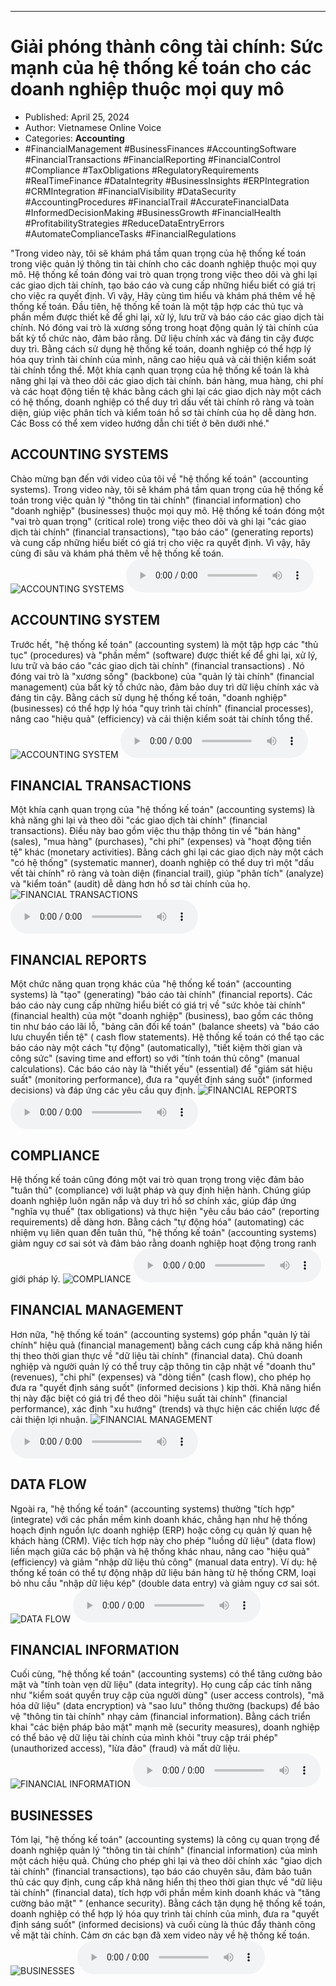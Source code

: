 
---

# Giải phóng thành công tài chính: Sức mạnh của hệ thống kế toán cho các doanh nghiệp thuộc mọi quy mô

- Published: April 25, 2024
- Author: Vietnamese Online Voice
- Categories: **Accounting**
- #FinancialManagement #BusinessFinances #AccountingSoftware #FinancialTransactions #FinancialReporting #FinancialControl #Compliance #TaxObligations #RegulatoryRequirements #RealTimeFinance #DataIntegrity #BusinessInsights #ERPIntegration #CRMIntegration #FinancialVisibility #DataSecurity #AccountingProcedures #FinancialTrail #AccurateFinancialData #InformedDecisionMaking #BusinessGrowth #FinancialHealth #ProfitabilityStrategies #ReduceDataEntryErrors #AutomateComplianceTasks #FinancialRegulations

"Trong video này, tôi sẽ khám phá tầm quan trọng của hệ thống kế toán trong việc quản lý thông tin tài chính cho các doanh nghiệp thuộc mọi quy mô. Hệ thống kế toán đóng vai trò quan trọng trong việc theo dõi và ghi lại các giao dịch tài chính, tạo báo cáo và cung cấp những hiểu biết có giá trị cho việc ra quyết định. Vì vậy, Hãy cùng tìm hiểu và khám phá thêm về hệ thống kế toán. Đầu tiên, hệ thống kế toán là một tập hợp các thủ tục và phần mềm được thiết kế để ghi lại, xử lý, lưu trữ và báo cáo các giao dịch tài chính. Nó đóng vai trò là xương sống trong hoạt động quản lý tài chính của bất kỳ tổ chức nào, đảm bảo rằng. Dữ liệu chính xác và đáng tin cậy được duy trì. Bằng cách sử dụng hệ thống kế toán, doanh nghiệp có thể hợp lý hóa quy trình tài chính của mình, nâng cao hiệu quả và cải thiện kiểm soát tài chính tổng thể. Một khía cạnh quan trọng của hệ thống kế toán là khả năng ghi lại và theo dõi các giao dịch tài chính. bán hàng, mua hàng, chi phí và các hoạt động tiền tệ khác bằng cách ghi lại các giao dịch này một cách có hệ thống, doanh nghiệp có thể duy trì dấu vết tài chính rõ ràng và toàn diện, giúp việc phân tích và kiểm toán hồ sơ tài chính của họ dễ dàng hơn. Các Boss có thể xem video hướng dẫn chi tiết ở bên dưới nhé."


## ACCOUNTING SYSTEMS

Chào mừng bạn đến với video của tôi về "hệ thống kế toán" (accounting systems). Trong video này, tôi sẽ khám phá tầm quan trọng của hệ thống kế toán trong việc quản lý "thông tin tài chính" (financial information) cho "doanh nghiệp" (businesses) thuộc mọi quy mô. Hệ thống kế toán đóng một "vai trò quan trọng" (critical role) trong việc theo dõi và ghi lại "các giao dịch tài chính" (financial transactions), "tạo báo cáo" (generating reports) và cung cấp những hiểu biết có giá trị cho việc ra quyết định. Vì vậy, hãy cùng đi sâu và khám phá thêm về hệ thống kế toán.
![ACCOUNTING SYSTEMS](https://http-archiver-apis-production-80.schnworks.com/storage/images/transitions/2024-04-24/transition-10946293581-Montserrat-ExtraBold-004895.jpg)
<audio controls>
    <source src="https://http-archiver-apis-production-80.schnworks.com/storage/audio/file-5410713392.mp3" type="audio/mpeg">
</audio>



## ACCOUNTING SYSTEM

Trước hết, "hệ thống kế toán" (accounting system) là một tập hợp các "thủ tục" (procedures) và "phần mềm" (software) được thiết kế để ghi lại, xử lý, lưu trữ và báo cáo "các giao dịch tài chính" (financial transactions) . Nó đóng vai trò là "xương sống" (backbone) của "quản lý tài chính" (financial management) của bất kỳ tổ chức nào, đảm bảo duy trì dữ liệu chính xác và đáng tin cậy. Bằng cách sử dụng hệ thống kế toán, "doanh nghiệp" (businesses) có thể hợp lý hóa "quy trình tài chính" (financial processes), nâng cao "hiệu quả" (efficiency) và cải thiện kiểm soát tài chính tổng thể.
![ACCOUNTING SYSTEM](https://http-archiver-apis-production-80.schnworks.com/storage/images/transitions/2024-04-24/transition-64989395477-Montserrat-Black-9C27B0.jpg)
<audio controls>
    <source src="https://http-archiver-apis-production-80.schnworks.com/storage/audio/file-7748375191.mp3" type="audio/mpeg">
</audio>



## FINANCIAL TRANSACTIONS

Một khía cạnh quan trọng của "hệ thống kế toán" (accounting systems) là khả năng ghi lại và theo dõi "các giao dịch tài chính" (financial transactions). Điều này bao gồm việc thu thập thông tin về "bán hàng" (sales), "mua hàng" (purchases), "chi phí" (expenses) và "hoạt động tiền tệ" khác (monetary activities). Bằng cách ghi lại các giao dịch này một cách "có hệ thống" (systematic manner), doanh nghiệp có thể duy trì một "dấu vết tài chính" rõ ràng và toàn diện (financial trail), giúp "phân tích" (analyze) và "kiểm toán" (audit) dễ dàng hơn hồ sơ tài chính của họ.
![FINANCIAL TRANSACTIONS](https://http-archiver-apis-production-80.schnworks.com/storage/images/transitions/2024-04-24/transition-2481893128-Montserrat-ExtraBold-512DA8.jpg)
<audio controls>
    <source src="https://http-archiver-apis-production-80.schnworks.com/storage/audio/file-11977697929.mp3" type="audio/mpeg">
</audio>



## FINANCIAL REPORTS

Một chức năng quan trọng khác của "hệ thống kế toán" (accounting systems) là "tạo" (generating) "báo cáo tài chính" (financial reports). Các báo cáo này cung cấp những hiểu biết có giá trị về "sức khỏe tài chính" (financial health) của một "doanh nghiệp" (business), bao gồm các thông tin như báo cáo lãi lỗ, "bảng cân đối kế toán" (balance sheets) và "báo cáo lưu chuyển tiền tệ" ( cash flow statements). Hệ thống kế toán có thể tạo các báo cáo này một cách "tự động" (automatically), "tiết kiệm thời gian và công sức" (saving time and effort) so với "tính toán thủ công" (manual calculations). Các báo cáo này là "thiết yếu" (essential) để "giám sát hiệu suất" (monitoring performance), đưa ra "quyết định sáng suốt" (informed decisions) và đáp ứng các yêu cầu quy định.
![FINANCIAL REPORTS](https://http-archiver-apis-production-80.schnworks.com/storage/images/transitions/2024-04-24/transition--27225677166-Montserrat-Medium-673AB7.jpg)
<audio controls>
    <source src="https://http-archiver-apis-production-80.schnworks.com/storage/audio/file-29109564790.mp3" type="audio/mpeg">
</audio>



## COMPLIANCE

Hệ thống kế toán cũng đóng một vai trò quan trọng trong việc đảm bảo "tuân thủ" (compliance) với luật pháp và quy định hiện hành. Chúng giúp doanh nghiệp luôn ngăn nắp và duy trì hồ sơ chính xác, giúp đáp ứng "nghĩa vụ thuế" (tax obligations) và thực hiện "yêu cầu báo cáo" (reporting requirements) dễ dàng hơn. Bằng cách "tự động hóa" (automating) các nhiệm vụ liên quan đến tuân thủ, "hệ thống kế toán" (accounting systems) giảm nguy cơ sai sót và đảm bảo rằng doanh nghiệp hoạt động trong ranh giới pháp lý.
![COMPLIANCE](https://http-archiver-apis-production-80.schnworks.com/storage/images/transitions/2024-04-24/transition--17631621115-Montserrat-Thin-4A148C.jpg)
<audio controls>
    <source src="https://http-archiver-apis-production-80.schnworks.com/storage/audio/file-28038857847.mp3" type="audio/mpeg">
</audio>



## FINANCIAL MANAGEMENT

Hơn nữa, "hệ thống kế toán" (accounting systems) góp phần "quản lý tài chính" hiệu quả (financial management) bằng cách cung cấp khả năng hiển thị theo thời gian thực về "dữ liệu tài chính" (financial data). Chủ doanh nghiệp và người quản lý có thể truy cập thông tin cập nhật về "doanh thu" (revenues), "chi phí" (expenses) và "dòng tiền" (cash flow), cho phép họ đưa ra "quyết định sáng suốt" (informed decisions ) kịp thời. Khả năng hiển thị này đặc biệt có giá trị để theo dõi "hiệu suất tài chính" (financial performance), xác định "xu hướng" (trends) và thực hiện các chiến lược để cải thiện lợi nhuận.
![FINANCIAL MANAGEMENT](https://http-archiver-apis-production-80.schnworks.com/storage/images/transitions/2024-04-24/transition-6614108699-Montserrat-Medium-512DA8.jpg)
<audio controls>
    <source src="https://http-archiver-apis-production-80.schnworks.com/storage/audio/file-34625181384.mp3" type="audio/mpeg">
</audio>



## DATA FLOW

Ngoài ra, "hệ thống kế toán" (accounting systems) thường "tích hợp" (integrate) với các phần mềm kinh doanh khác, chẳng hạn như hệ thống hoạch định nguồn lực doanh nghiệp (ERP) hoặc công cụ quản lý quan hệ khách hàng (CRM). Việc tích hợp này cho phép "luồng dữ liệu" (data flow) liền mạch giữa các bộ phận và hệ thống khác nhau, nâng cao "hiệu quả" (efficiency) và giảm "nhập dữ liệu thủ công" (manual data entry). Ví dụ: hệ thống kế toán có thể tự động nhập dữ liệu bán hàng từ hệ thống CRM, loại bỏ nhu cầu "nhập dữ liệu kép" (double data entry) và giảm nguy cơ sai sót.
![DATA FLOW](https://http-archiver-apis-production-80.schnworks.com/storage/images/transitions/2024-04-24/transition--9153368856-Montserrat-SemiBold-4A148C.jpg)
<audio controls>
    <source src="https://http-archiver-apis-production-80.schnworks.com/storage/audio/file-49289158461.mp3" type="audio/mpeg">
</audio>



## FINANCIAL INFORMATION

Cuối cùng, "hệ thống kế toán" (accounting systems) có thể tăng cường bảo mật và "tính toàn vẹn dữ liệu" (data integrity). Họ cung cấp các tính năng như "kiểm soát quyền truy cập của người dùng" (user access controls), "mã hóa dữ liệu" (data encryption) và "sao lưu" thông thường (backups) để bảo vệ "thông tin tài chính" nhạy cảm (financial information). Bằng cách triển khai "các biện pháp bảo mật" mạnh mẽ (security measures), doanh nghiệp có thể bảo vệ dữ liệu tài chính của mình khỏi "truy cập trái phép" (unauthorized access), "lừa đảo" (fraud) và mất dữ liệu.
![FINANCIAL INFORMATION](https://http-archiver-apis-production-80.schnworks.com/storage/images/transitions/2024-04-24/transition-26489341977-Montserrat-ExtraBold-512DA8.jpg)
<audio controls>
    <source src="https://http-archiver-apis-production-80.schnworks.com/storage/audio/file-11855018406.mp3" type="audio/mpeg">
</audio>



## BUSINESSES

Tóm lại, "hệ thống kế toán" (accounting systems) là công cụ quan trọng để doanh nghiệp quản lý "thông tin tài chính" (financial information) của mình một cách hiệu quả. Chúng cho phép ghi lại và theo dõi chính xác "giao dịch tài chính" (financial transactions), tạo báo cáo chuyên sâu, đảm bảo tuân thủ các quy định, cung cấp khả năng hiển thị theo thời gian thực về "dữ liệu tài chính" (financial data), tích hợp với phần mềm kinh doanh khác và "tăng cường bảo mật" " (enhance security). Bằng cách tận dụng hệ thống kế toán, doanh nghiệp có thể hợp lý hóa quy trình tài chính của mình, đưa ra "quyết định sáng suốt" (informed decisions) và cuối cùng là thúc đẩy thành công về mặt tài chính. Cảm ơn các bạn đã xem video này về hệ thống kế toán.
![BUSINESSES](https://http-archiver-apis-production-80.schnworks.com/storage/images/transitions/2024-04-24/transition-61802024258-Montserrat-Thin-283593.jpg)
<audio controls>
    <source src="https://http-archiver-apis-production-80.schnworks.com/storage/audio/file-14942924688.mp3" type="audio/mpeg">
</audio>

